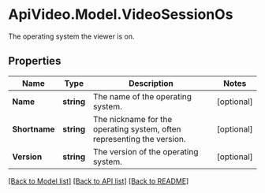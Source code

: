 # ApiVideo.Model.VideoSessionOs
The operating system the viewer is on.

## Properties

Name | Type | Description | Notes
------------ | ------------- | ------------- | -------------
**Name** | **string** | The name of the operating system. | [optional] 
**Shortname** | **string** | The nickname for the operating system, often representing the version. | [optional] 
**Version** | **string** | The version of the operating system. | [optional] 

[[Back to Model list]](../README.md#documentation-for-models) [[Back to API list]](../README.md#documentation-for-api-endpoints) [[Back to README]](../README.md)

